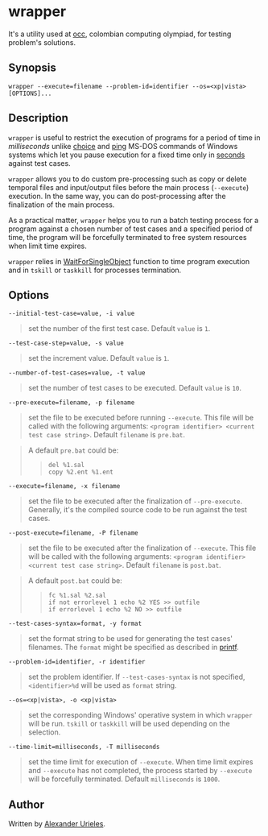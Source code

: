 # wrapper #

It's a utility used at [occ], colombian computing olympiad, for testing problem's solutions.

[occ]: http://olimpia.uan.edu.co/olimpiadas/public/frameset.jsp

## Synopsis ##

    wrapper --execute=filename --problem-id=identifier --os=<xp|vista> [OPTIONS]...

## Description ##

`wrapper` is useful to restrict the execution of programs for a period of time in _milliseconds_ unlike [choice] and [ping] MS-DOS commands of Windows systems which let you pause execution for a fixed time only in [seconds][delays] against test cases.

[delays]: http://www.allenware.com/icsw/icswref.htm#WaitsFixed
[choice]: http://www.allenware.com/icsw/icswref.htm#WaitsFixedChoice
[ping]: http://www.allenware.com/icsw/icswref.htm#WaitsFixedPing

`wrapper` allows you to do custom pre-processing such as copy or delete temporal files and input/output files before the main process (`--execute`) execution. In the same way, you can do post-processing after the finalization of the main process.

As a practical matter, `wrapper` helps you to run a batch testing process for a program against a chosen number of test cases and a specified period of time, the program will be forcefully terminated to free system resources when limit time expires.

`wrapper` relies in [WaitForSingleObject] function to time program execution and in `tskill` or `taskkill` for processes termination.

[WaitForSingleObject]: http://msdn.microsoft.com/en-us/library/bb202783.aspx

## Options ##

    --initial-test-case=value, -i value
> set the number of the first test case. Default `value`  is `1`.

    --test-case-step=value, -s value
> set the increment value. Default `value` is `1`.

    --number-of-test-cases=value, -t value
> set the number of test cases to be executed. Default `value` is `10`.

    --pre-execute=filename, -p filename
> set the file to be executed before running `--execute`. This file will be called with the following arguments: `<program identifier> <current test case string>`. Default `filename` is `pre.bat`.

> A default `pre.bat` could be:
> >     del %1.sal
> >     copy %2.ent %1.ent

    --execute=filename, -x filename
> set the file to be executed after the finalization of `--pre-execute`. Generally, it's the compiled source code to be run against the test cases.

    --post-execute=filename, -P filename
> set the file to be executed after the finalization of `--execute`. This file will be called with the following arguments: `<program identifier> <current test case string>`. Default `filename` is `post.bat`.

> A default `post.bat` could be:
> >     fc %1.sal %2.sal
> >     if not errorlevel 1 echo %2 YES >> outfile
> >     if errorlevel 1 echo %2 NO >> outfile

    --test-cases-syntax=format, -y format
> set the format string to be used for generating the test cases' filenames. The `format` might be specified as described in [printf].

[printf]: http://www.cppreference.com/wiki/c/io/printf

    --problem-id=identifier, -r identifier
> set the problem identifier. If `--test-cases-syntax` is not specified, `<identifier>%d` will be used as `format` string.

    --os=<xp|vista>, -o <xp|vista>
> set the corresponding Windows' operative system in which `wrapper` will be run. `tskill` or `taskkill` will be used depending on the selection.

    --time-limit=milliseconds, -T milliseconds
> set the time limit for execution of `--execute`. When time limit expires and `--execute` has not completed, the process started by `--execute` will be forcefully terminated. Default `milliseconds` is `1000`.

## Author ##

Written by [Alexander Urieles][aeurielesn].

[aeurielesn]: http://github.com/aeurielesn
